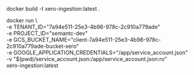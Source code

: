 docker build -t xero-ingestion:latest .

docker run \                                     
  -e TENANT_ID="7a94e511-25e3-4b98-978c-2c910a779ade" \
  -e PROJECT_ID="semantc-dev" \
  -e GCS_BUCKET_NAME="client-7a94e511-25e3-4b98-978c-2c910a779ade-bucket-xero" \
  -e GOOGLE_APPLICATION_CREDENTIALS="/app/service_account.json" \
  -v "$(pwd)/service_account.json:/app/service_account.json:ro" \
xero-ingestion:latest